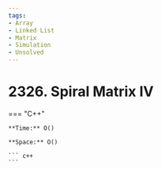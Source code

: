 ```yaml
---
tags:
- Array
- Linked List
- Matrix
- Simulation
- Unsolved
---
```



# 2326. Spiral Matrix IV

=== "C++"

    **Time:** O()

    **Space:** O()

    ``` c++
    ```